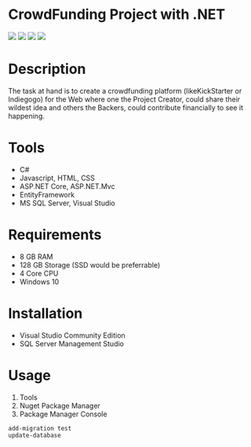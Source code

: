 CrowdFunding Project with .NET 
=======================
[![](https://img.shields.io/badge/C%23-coding-green)](https://docs.microsoft.com/en-us/visualstudio/ide/quickstart-aspnet-core?view=vs-2019)
![](https://img.shields.io/github/forks/mich-ch/CrowdFunding-Project-by-Code.Hub)
![](https://img.shields.io/github/license/mich-ch/CrowdFunding-Project-by-Code.Hub)
[![](https://img.shields.io/badge/code.hub-.NET-red)](https://www.codehub.gr/)

Description
============
The task at hand is to create a crowdfunding platform (likeKickStarter or Indiegogo) for the Web where one the Project Creator, could share their wildest idea and others the Backers, could contribute financially to see it happening.

Tools
============
* C#
* Javascript, HTML, CSS
* ASP.NET Core, ASP.NET.Mvc
* EntityFramework
* MS SQL Server, Visual Studio

Requirements
============
* 8 GB RAM
* 128 GB Storage (SSD would be preferrable)
* 4 Core CPU
* Windows 10

Installation
============
* Visual Studio Community Edition
* SQL Server Management Studio

Usage
============
1. Tools
2. Nuget Package Manager
3. Package Manager Console
```
add-migration test
update-database
```



